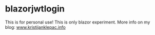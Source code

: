 # blazorjwtlogin

This is for personal use! This is only blazor experiment. More info on my blog: www.kristijanklepac.info
